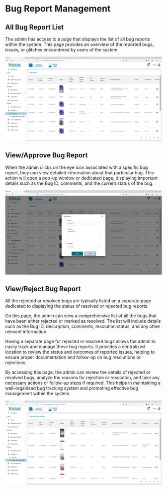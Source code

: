 # Bug Report Management

## All Bug Report List

The admin has access to a page that displays the list of all bug reports within the system. This page provides an overview of the reported bugs, issues, or glitches encountered by users of the system.

![Logo](./images/admin/bug-report/br-all.png)

## View/Approve Bug Report

When the admin clicks on the eye icon associated with a specific bug report, they can view detailed information about that particular bug. This action will open a pop-up window or dedicated page, displaying important details such as the Bug ID, comments, and the current status of the bug.

![Logo](./images/admin/bug-report//br-ap.png)

## View/Reject Bug Report

All the rejected or resolved bugs are typically listed on a separate page dedicated to displaying the status of resolved or rejected bug reports.

On this page, the admin can view a comprehensive list of all the bugs that have been either rejected or marked as resolved. The list will include details such as the Bug ID, description, comments, resolution status, and any other relevant information.

Having a separate page for rejected or resolved bugs allows the admin to easily track and manage these bug reports. It provides a centralized location to review the status and outcomes of reported issues, helping to ensure proper documentation and follow-up on bug resolutions or rejections.

By accessing this page, the admin can review the details of rejected or resolved bugs, analyze the reasons for rejection or resolution, and take any necessary actions or follow-up steps if required. This helps in maintaining a well-organized bug tracking system and promoting effective bug management within the system.

![Logo](./images/admin/bug-report//br-rej.png)
